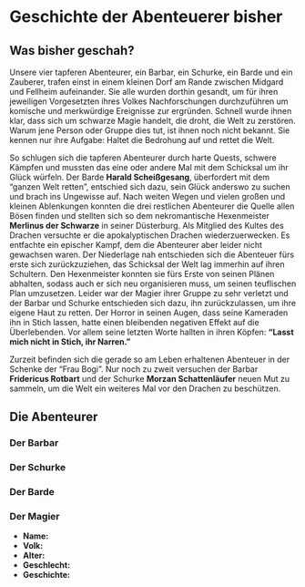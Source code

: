 <script setup lang="ts">
  import CharacterSheet from './code/components/CharacterSheet.vue';
  import { schurke, barde } from './characterSheetData';
</script>

# Geschichte der Abenteuerer bisher

## Was bisher geschah?

Unsere vier tapferen Abenteurer, ein Barbar, ein Schurke, ein Barde und ein Zauberer, trafen einst in einem kleinen Dorf am Rande zwischen Midgard und Fellheim aufeinander. Sie alle wurden dorthin gesandt, um für ihren jeweiligen Vorgesetzten ihres Volkes Nachforschungen durchzuführen um komische und merkwürdige Ereignisse zur ergründen. Schnell wurde ihnen klar, dass sich um schwarze Magie handelt, die droht, die Welt zu zerstören. Warum jene Person oder Gruppe dies tut, ist ihnen noch nicht bekannt. Sie kennen nur ihre Aufgabe: Haltet die Bedrohung auf und rettet die Welt.

So schlugen sich die tapferen Abenteurer durch harte Quests, schwere Kämpfen und mussten das eine oder andere Mal mit dem Schicksal um ihr Glück würfeln.
Der Barde **Harald Scheißgesang**, überfordert mit dem “ganzen Welt retten”, entschied sich dazu, sein Glück anderswo zu suchen und brach ins Ungewisse auf.
Nach weiten Wegen und vielen großen und kleinen Ablenkungen konnten die drei restlichen Abenteurer die Quelle allen Bösen finden und stellten sich so dem nekromantische Hexenmeister **Merlinus der Schwarze** in seiner Düsterburg. Als Mitglied des Kultes des Drachen versuchte er die apokalyptischen Drachen wiederzuerwecken. Es entfachte ein epischer Kampf, dem die Abenteurer aber leider nicht gewachsen waren. Der Niederlage nah entschieden sich die Abenteuer fürs erste sich zurückzuziehen, das Schicksal der Welt lag immerhin auf ihren Schultern. Den Hexenmeister konnten sie fürs Erste von seinen Plänen abhalten, sodass auch er sich neu organisieren muss, um seinen teuflischen Plan umzusetzen.
Leider war der Magier ihrer Gruppe zu sehr verletzt und der Barbar und Schurke entschieden sich dazu, ihn zurückzulassen, um ihre eigene Haut zu retten. Der Horror in seinen Augen, dass seine Kameraden ihn in Stich lassen, hatte einen bleibenden negativen Effekt auf die Überlebenden. Vor allem seine letzten Worte hallten in ihren Köpfen: **“Lasst mich nicht in Stich, ihr Narren.”**

Zurzeit befinden sich die gerade so am Leben erhaltenen Abenteuer in der Schenke der “Frau Bogi”. Nur noch zu zweit versuchen der Barbar **Fridericus Rotbart** und der Schurke **Morzan Schattenläufer** neuen Mut zu sammeln, um die Welt ein weiteres Mal vor den Drachen zu beschützen.

## Die Abenteurer

### Der Barbar
<CharacterSheet :data="berserker" />

### Der Schurke
<CharacterSheet :data="schurke" />

### Der Barde
<CharacterSheet :data="barde" />

### Der Magier
- **Name:**
- **Volk:**
- **Alter:**
- **Geschlecht:**
- **Geschichte:**
